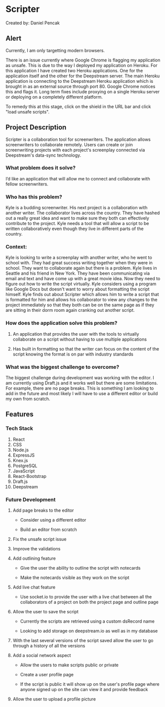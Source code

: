 # Scripter
Created by: Daniel Pencak

## Alert

Currently, I am only targetting modern browsers.

There is an issue currently where Google Chrome is flagging my application as unsafe. This is due to the way I deployed my application on Heroku. For this application I have created two Heroku applications. One for the application itself and the other for the Deepstream server. The main Heroku application is connecting to the Deepstream Heroku application which is brought in as an external source through port 80. Google Chrome notices this and flags it. Long term fixes include proxying on a single Heroku server or deploying on a completely different platform.

To remedy this at this stage, click on the shield in the URL bar and click "load unsafe scripts".

## Project Description

Scripter is a collaboration tool for screenwriters. The application allows screenwriters to collaborate remotely. Users can create or join screenwriting projects with each project's screenplay connected via Deepstream's data-sync technology.

### What problem does it solve?

I’d like an application that will allow me to connect and collaborate with fellow screenwriters.

### Who has this problem?

Kyle is a budding screenwriter. His next project is a collaboration with another writer. The collaborator lives across the country. They have hashed out a really great idea and want to make sure they both can effectively contribute to the project. Kyle needs a tool that will allow a script to be written collaboratively even though they live in different parts of the country.

### Context:

Kyle is looking to write a screenplay with another writer, who he went to school with. They had great success writing together when they were in school. They want to collaborate again but there is a problem. Kyle lives in Seattle and his friend in New York. They have been communicating via email and text and have come up with a great movie idea. Now they need to figure out how to write the script virtually. Kyle considers using a program like Google Docs but doesn't want to worry about formatting the script himself. Kyle finds out about Scripter which allows him to write a script that is formatted for him and allows his collaborator to view any changes to the project immediately so that they both can be on the same page as if they are sitting in their dorm room again cranking out another script.

### How does the application solve this problem?

1. An application that provides the user with the tools to virtually    collaborate on a script without having to use multiple applications

2. Has built in formatting so that the writer can focus on the content of the script knowing the format is on par with industry standards

### What was the biggest challenge to overcome?

The biggest challenge during development was working with the editor. I am currently using Draft.js and it works well but there are some limitations. For example, there are no page breaks. This is something I am looking to add in the future and most likely I will have to use a different editor or build my own from scratch.

## Features

### Tech Stack

1. React
2. CSS
3. Node.js
4. ExpressJS
5. Knex.js
6. PostgreSQL
7. JavaScript
8. React-Bootstrap
9. Draft.js
10. Deepstream

### Future Development

1. Add page breaks to the editor

    + Consider using a different editor

    + Build an editor from scratch

2. Fix the unsafe script issue

3. Improve the validations

4. Add outlining feature

    + Give the user the ability to outline the script with notecards

    + Make the notecards visible as they work on the script

5. Add live chat feature

    + Use socket.io to provide the user with a live chat between all the collaborators of a project on both the project page and outline page

6. Allow the user to save the script

    + Currently the scripts are retrieved using a custom dsRecord name

    + Looking to add storage on deepstream.io as well as in my database

7. With the last several versions of the script saved allow the user to go through a history of all the versions

8. Add a social network aspect

    + Allow the users to make scripts public or private

    + Create a user profile page

    + If the script is public it will show up on the user's profile page where  anyone signed up on the site can view it and provide feedback

9. Allow the user to upload a profile picture

